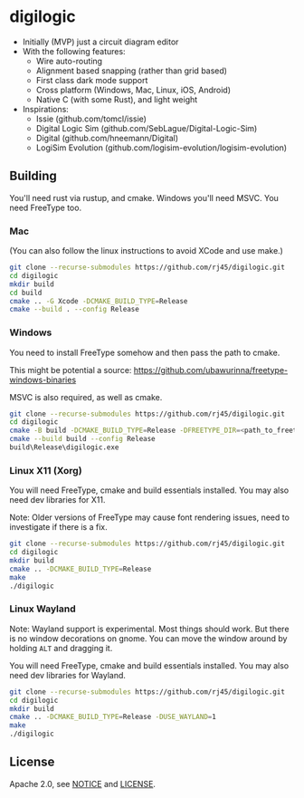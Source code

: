# digilogic

- Initially (MVP) just a circuit diagram editor
- With the following features:
    - Wire auto-routing
    - Alignment based snapping (rather than grid based)
    - First class dark mode support
    - Cross platform (Windows, Mac, Linux, iOS, Android)
    - Native C (with some Rust), and light weight
- Inspirations:
    - Issie (github.com/tomcl/issie)
    - Digital Logic Sim (github.com/SebLague/Digital-Logic-Sim)
    - Digital (github.com/hneemann/Digital)
    - LogiSim Evolution (github.com/logisim-evolution/logisim-evolution)

## Building

You'll need rust via rustup, and cmake. Windows you'll need MSVC. You need FreeType too.

### Mac

(You can also follow the linux instructions to avoid XCode and use make.)

```sh
git clone --recurse-submodules https://github.com/rj45/digilogic.git
cd digilogic
mkdir build
cd build
cmake .. -G Xcode -DCMAKE_BUILD_TYPE=Release
cmake --build . --config Release
```

### Windows

You need to install FreeType somehow and then pass the path to cmake.

This might be potential a source: https://github.com/ubawurinna/freetype-windows-binaries

MSVC is also required, as well as cmake.

```sh
git clone --recurse-submodules https://github.com/rj45/digilogic.git
cd digilogic
cmake -B build -DCMAKE_BUILD_TYPE=Release -DFREETYPE_DIR=<path_to_freetype>
cmake --build build --config Release
build\Release\digilogic.exe
```

### Linux X11 (Xorg)

You will need FreeType, cmake and build essentials installed. You may also need dev libraries for X11.

Note: Older versions of FreeType may cause font rendering issues, need to investigate if there is a fix.

```sh
git clone --recurse-submodules https://github.com/rj45/digilogic.git
cd digilogic
mkdir build
cmake .. -DCMAKE_BUILD_TYPE=Release
make
./digilogic
```

### Linux Wayland

Note: Wayland support is experimental. Most things should work. But there is no window decorations on gnome. You can move the window around by holding `ALT` and dragging it.

You will need FreeType, cmake and build essentials installed. You may also need dev libraries for Wayland.

```sh
git clone --recurse-submodules https://github.com/rj45/digilogic.git
cd digilogic
mkdir build
cmake .. -DCMAKE_BUILD_TYPE=Release -DUSE_WAYLAND=1
make
./digilogic
```

## License

Apache 2.0, see [NOTICE](./NOTICE) and [LICENSE](./LICENSE).